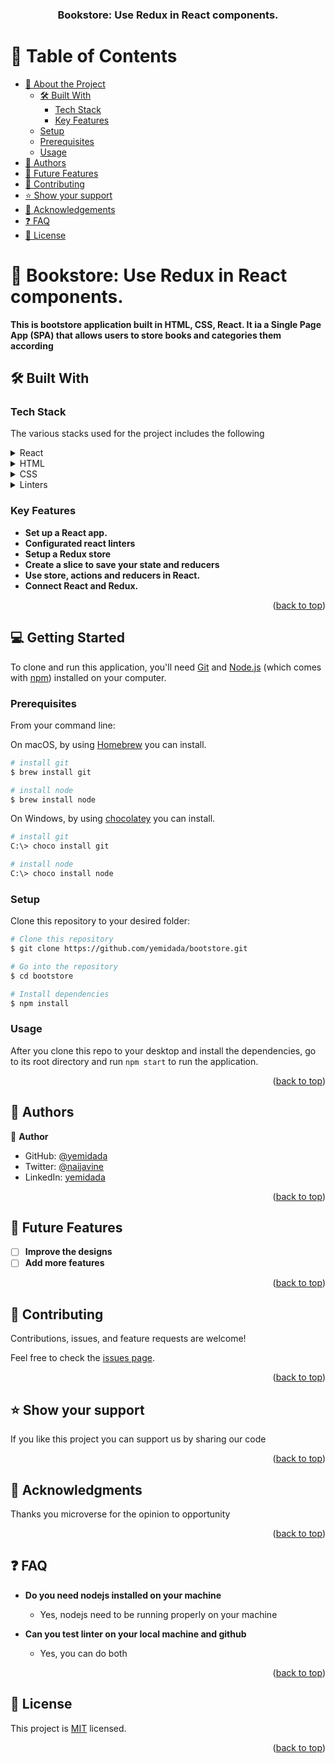 <a name="readme-top"></a>


<div align="center">
  <h3><b>Bookstore: Use Redux in React components.</b></h3>

</div>


# 📗 Table of Contents

- [📖 About the Project](#about-project)
  - [🛠 Built With](#built-with)
    - [Tech Stack](#tech-stack)
    - [Key Features](#key-features)
  - [Setup](#setup)
  - [Prerequisites](#prerequisites)
  - [Usage](#usage)
- [👥 Authors](#authors)
- [🔭 Future Features](#future-features)
- [🤝 Contributing](#contributing)
- [⭐️ Show your support](#support)
- [🙏 Acknowledgements](#acknowledgements)
- [❓ FAQ](#faq)
- [📝 License](#license)


# 📖 Bookstore: Use Redux in React components. <a name="about-project"></a>

**This is  bootstore application built in HTML, CSS, React. It ia a Single Page App (SPA) that allows users to store books and categories them according**



## 🛠 Built With <a name="built-with"></a>

### Tech Stack <a name="tech-stack"></a>

The various stacks used for the project includes the following
<details>
  <summary>React</summary>
</details>

<details>
  <summary>HTML</summary>
</details>

<details>
  <summary>CSS</summary>
</details>

<details>
<summary>Linters</summary>
</details>


### Key Features <a name="key-features"></a>

- **Set up a React app.**
- **Configurated react linters**
- **Setup a Redux store**
- **Create a slice to save your state and reducers**
- **Use store, actions and reducers in React.**
- **Connect React and Redux.**



<p align="right">(<a href="#readme-top">back to top</a>)</p>


## 💻 Getting Started <a name="getting-started"></a>

To clone and run this application, you'll need [Git](https://git-scm.com) and [Node.js](https://nodejs.org/en/download/) (which comes with [npm](http://npmjs.com)) installed on your computer.

### Prerequisites
From your command line:

On macOS, by using [Homebrew](https://brew.sh/) you can install.

```bash
# install git
$ brew install git
```

```bash
# install node
$ brew install node
```

On Windows, by using [chocolatey](https://chocolatey.org) you can install.

```bash
# install git
C:\> choco install git
```


```bash
# install node
C:\> choco install node
```

### Setup

Clone this repository to your desired folder:

```bash
# Clone this repository
$ git clone https://github.com/yemidada/bootstore.git

# Go into the repository
$ cd bootstore

# Install dependencies
$ npm install

```

### Usage

After you clone this repo to your desktop and install the dependencies, go to its root directory and run `npm start` to run the application.



<p align="right">(<a href="#readme-top">back to top</a>)</p>


## 👥 Authors <a name="authors"></a>


👤 **Author**

- GitHub: [@yemidada](https://github.com/yemidada)
- Twitter: [@naijavine](https://twitter.com/naijavine)
- LinkedIn: [yemidada](https://linkedin.com/in/yemidada)


<p align="right">(<a href="#readme-top">back to top</a>)</p>


## 🔭 Future Features <a name="future-features"></a>


- [ ] **Improve the designs**
- [ ] **Add more features**

<p align="right">(<a href="#readme-top">back to top</a>)</p>


## 🤝 Contributing <a name="contributing"></a>

Contributions, issues, and feature requests are welcome!

Feel free to check the [issues page](../../issues/).

<p align="right">(<a href="#readme-top">back to top</a>)</p>


## ⭐️ Show your support <a name="support"></a>

If you like this project you can support us  by sharing our code

<p align="right">(<a href="#readme-top">back to top</a>)</p>


## 🙏 Acknowledgments <a name="acknowledgements"></a>

Thanks you microverse for the opinion to opportunity


<p align="right">(<a href="#readme-top">back to top</a>)</p>


## ❓ FAQ <a name="faq"></a>


- **Do you need nodejs installed on your machine**

  - Yes, nodejs need to be running properly on your machine

- **Can you test linter on your local machine and github**

  - Yes, you can do both

<p align="right">(<a href="#readme-top">back to top</a>)</p>


## 📝 License <a name="license"></a>

 This project is [MIT](./MIT.md) licensed. 


<p align="right">(<a href="#readme-top">back to top</a>)</p>
